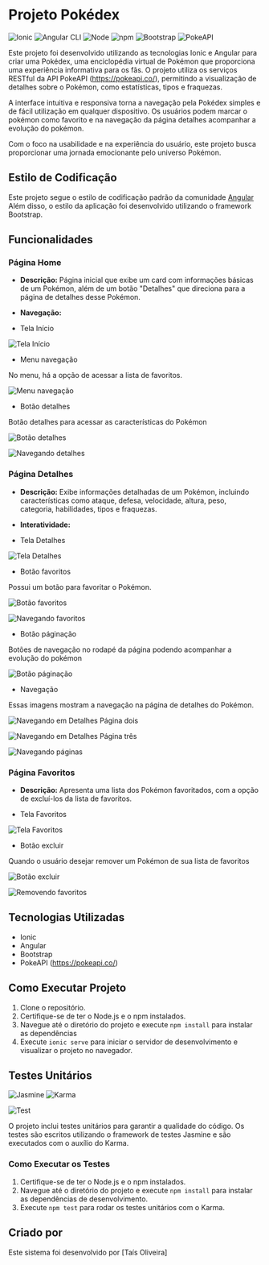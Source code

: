 # Projeto Pokédex

![Ionic](https://img.shields.io/badge/Ionic-7.2.0-blue.svg) ![Angular CLI](https://img.shields.io/badge/Angular_CLI-17.3.8-red.svg) ![Node](https://img.shields.io/badge/Node-18.17.0-green.svg) ![npm](https://img.shields.io/badge/npm-10.4.0-red.svg) ![Bootstrap](https://img.shields.io/badge/Bootstrap-5.3.3-blueviolet.svg) ![PokeAPI](https://img.shields.io/badge/PokeAPI-RESTful-9cf.svg)

Este projeto foi desenvolvido utilizando as tecnologias Ionic e Angular para criar uma Pokédex, uma enciclopédia virtual de Pokémon que proporciona uma experiência informativa para os fãs. O projeto utiliza os serviços RESTful da API PokeAPI (https://pokeapi.co/), permitindo a visualização de detalhes sobre o Pokémon, como estatísticas, tipos e fraquezas.

A interface intuitiva e responsiva torna a navegação pela Pokédex simples e de fácil utilização em qualquer dispositivo. Os usuários podem marcar o pokémon como favorito e na navegação da página detalhes acompanhar a evolução do pokémon.

Com o foco na usabilidade e na experiência do usuário, este projeto busca proporcionar uma jornada emocionante pelo universo Pokémon.

## Estilo de Codificação

Este projeto segue o estilo de codificação padrão da comunidade [Angular](https://angular.io/guide/styleguide) Além disso, o estilo da aplicação foi desenvolvido utilizando o framework Bootstrap.

## Funcionalidades

### Página Home

- **Descrição:** Página inicial que exibe um card com informações básicas de um Pokémon, além de um botão "Detalhes" que direciona para a página de detalhes desse Pokémon.

- **Navegação:** 

- Tela Início

![Tela Início](src/assets/imgs/home.png)

- Menu navegação

No menu, há a opção de acessar a lista de favoritos.

![Menu navegação](src/assets/imgs/navbar.png)

- Botão detalhes

Botão detalhes para acessar as características do Pokémon

![Botão detalhes](src/assets/imgs/btn-details.png)

![Navegando detalhes](src/assets/gif/page-details-tutorial.gif)

### Página Detalhes

- **Descrição:** Exibe informações detalhadas de um Pokémon, incluindo características como ataque, defesa, velocidade, altura, peso, categoria, habilidades, tipos e fraquezas.

- **Interatividade:** 

- Tela Detalhes

![Tela Detalhes](src/assets/imgs/pokemon-details.png)

- Botão favoritos

Possui um botão para favoritar o Pokémon.

![Botão favoritos](src/assets/imgs/btn-favorites.png)

![Navegando favoritos](src/assets/gif/page-details-tutorial.gif)


- Botão páginação

Botões de navegação no rodapé da página podendo acompanhar a evolução do pokémon

![Botão páginação](src/assets/imgs/btn-navigation.png)

- Navegação 

Essas imagens mostram a navegação na página de detalhes do Pokémon.

![Navegando em Detalhes Página dois](src/assets/imgs/details-pagetwo.png)

![Navegando em Detalhes Página três](src/assets/imgs/details-pagethree.png)

![Navegando páginas](src/assets/gif/navigation-tutorial.gif)

### Página Favoritos

- **Descrição:** Apresenta uma lista dos Pokémon favoritados, com a opção de excluí-los da lista de favoritos.

- Tela Favoritos

![Tela Favoritos](src/assets/imgs/page-favorites.png)

- Botão excluir

Quando o usuário desejar remover um Pokémon de sua lista de favoritos

![Botão excluir](src/assets/imgs/btn-excluir.png)

![Removendo favoritos](src/assets/gif/remove-favorites-tutorial.gif)

## Tecnologias Utilizadas

- Ionic
- Angular
- Bootstrap
- PokeAPI (https://pokeapi.co/)

## Como Executar Projeto

1. Clone o repositório.
2. Certifique-se de ter o Node.js e o npm instalados.
2. Navegue até o diretório do projeto e execute `npm install` para instalar as dependências
3. Execute `ionic serve` para iniciar o servidor de desenvolvimento e visualizar o projeto no navegador.

## Testes Unitários

![Jasmine](https://img.shields.io/badge/Jasmine-5.1.0-brightgreen.svg) ![Karma](https://img.shields.io/badge/Karma-6.4.0-orange.svg)

![Test](src/assets/imgs/tests.png)

O projeto inclui testes unitários para garantir a qualidade do código.
Os testes são escritos utilizando o framework de testes Jasmine e são executados com o auxílio do Karma.

### Como Executar os Testes

1. Certifique-se de ter o Node.js e o npm instalados.
2. Navegue até o diretório do projeto e execute `npm install` para instalar as dependências de desenvolvimento.
3. Execute `npm test` para rodar os testes unitários com o Karma.

## Criado por

Este sistema foi desenvolvido por [Taís Oliveira]